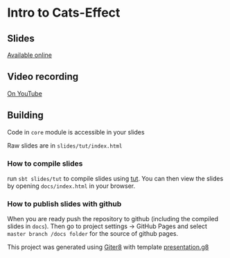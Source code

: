 # Intro to Cats-Effect

## Slides

[Available online](https://daenyth.github.io/intro-cats-effect/)

## Video recording

[On YouTube](https://www.youtube.com/watch?v=83pXEdCpY4A)

## Building

Code in `core` module is accessible in your slides

Raw slides are in `slides/tut/index.html`

### How to compile slides

run `sbt slides/tut` to compile slides using [tut][tut]. 
You can then view the slides by opening `docs/index.html` in your browser.

### How to publish slides with github

When you are ready push the repository to github (including the compiled slides in `docs`).
Then go to project settings -> GitHub Pages and select `master branch /docs folder` for 
the source of github pages.



This project was generated using [Giter8][g8] with template [presentation.g8][presentation.g8]


[g8]: http://www.foundweekends.org/giter8/
[presentation.g8]: https://github.com/julien-truffaut/presentation.g8
[tut]: https://github.com/tpolecat/tut
